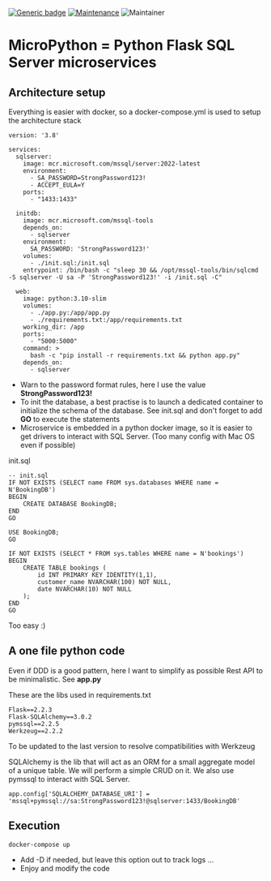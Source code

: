[![Generic badge](https://img.shields.io/badge/Version-1.0-<COLOR>.svg)](https://shields.io/)
[![Maintenance](https://img.shields.io/badge/Maintained%3F-yes-green.svg)](https://GitHub.com/Naereen/StrapDown.js/graphs/commit-activity)
![Maintainer](https://img.shields.io/badge/maintainer-raphael.chir@gmail.com-blue)

# MicroPython = Python Flask SQL Server microservices 

## Architecture setup
Everything is easier with docker, so a docker-compose.yml is used to setup the architecture stack
```
version: '3.8'

services:
  sqlserver:
    image: mcr.microsoft.com/mssql/server:2022-latest
    environment:
      - SA_PASSWORD=StrongPassword123!
      - ACCEPT_EULA=Y
    ports:
      - "1433:1433"

  initdb:
    image: mcr.microsoft.com/mssql-tools
    depends_on:
      - sqlserver
    environment:
      SA_PASSWORD: 'StrongPassword123!'
    volumes:
      - ./init.sql:/init.sql
    entrypoint: /bin/bash -c "sleep 30 && /opt/mssql-tools/bin/sqlcmd -S sqlserver -U sa -P 'StrongPassword123!' -i /init.sql -C"

  web:
    image: python:3.10-slim
    volumes:
      - ./app.py:/app/app.py
      - ./requirements.txt:/app/requirements.txt
    working_dir: /app
    ports:
      - "5000:5000"
    command: >
      bash -c "pip install -r requirements.txt && python app.py"
    depends_on:
      - sqlserver

```

- Warn to the password format rules, here I use the value **StrongPassword123!** 
- To init the database, a best practise is to launch a dedicated container to initialize the schema of the database. See init.sql and don't forget to add **GO** to execute the statements
- Microservice is embedded in a python docker image, so it is easier to get drivers to interact with SQL Server. (Too many config with Mac OS even if possible)

init.sql
```
-- init.sql
IF NOT EXISTS (SELECT name FROM sys.databases WHERE name = N'BookingDB')
BEGIN
    CREATE DATABASE BookingDB;
END
GO

USE BookingDB;
GO

IF NOT EXISTS (SELECT * FROM sys.tables WHERE name = N'bookings')
BEGIN
    CREATE TABLE bookings (
        id INT PRIMARY KEY IDENTITY(1,1),
        customer_name NVARCHAR(100) NOT NULL,
        date NVARCHAR(10) NOT NULL
    );
END
GO
```
Too easy :)

## A one file python code

Even if DDD is a good pattern, here I want to simplify as possible Rest API to be minimalistic. See **app.py**  

These are the libs used in requirements.txt
```
Flask==2.2.3
Flask-SQLAlchemy==3.0.2
pymssql==2.2.5
Werkzeug==2.2.2
```
To be updated to the last version to resolve compatibilities with Werkzeug

SQLAlchemy is the lib that will act as an ORM for a small aggregate model of a unique table. We will perform a simple CRUD on it. We also use pymssql to interact with SQL Server.

```
app.config['SQLALCHEMY_DATABASE_URI'] = 'mssql+pymssql://sa:StrongPassword123!@sqlserver:1433/BookingDB'
```

## Execution

```
docker-compose up
```

- Add -D if needed, but leave this option out to track logs ...  
- Enjoy and modify the code 